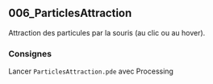 ## 006_ParticlesAttraction
Attraction des particules par la souris (au clic ou au hover).
 
### Consignes
Lancer `ParticlesAttraction.pde` avec Processing